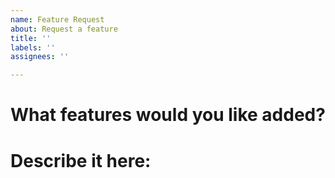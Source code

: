 ```yaml
---
name: Feature Request
about: Request a feature
title: ''
labels: ''
assignees: ''

---
```


# What features would you like added?
# Describe it here:
